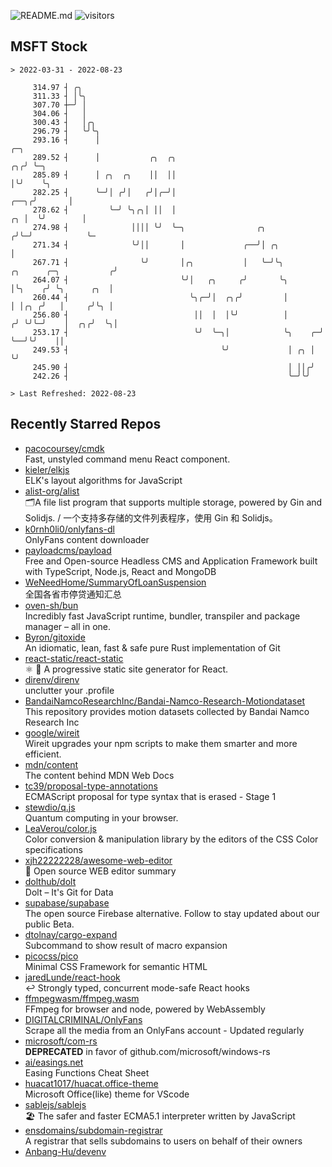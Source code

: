 ![README.md](https://github.com/Gerhut/Gerhut/workflows/README.md/badge.svg)
![visitors](https://visitors.vercel.app/Gerhut/Gerhut?token=8cf69d1f6813d272ef062726b6070c9be4ff72038cfe5a7ded7384a8da65d866)

## MSFT Stock

```
> 2022-03-31 - 2022-08-23

     314.97 ┤ ╭╮                                                                                                 
     311.33 ┤ │╰╮                                                                                                
     307.70 ┼─╯ │                                                                                                
     304.06 ┤   │                                                                                                
     300.43 ┤   │╭╮                                                                                              
     296.79 ┤   ╰╯╰╮                                                                                             
     293.16 ┤      │                                                                                     ╭─╮     
     289.52 ┤      │           ╭╮  ╭╮                                                                 ╭╮╭╯ ╰─╮   
     285.89 ┤      │ ╭╮  ╭╮    ││  ││                                                                 │╰╯    ╰╮  
     282.25 ┤      ╰─╯│ ╭╯│   ╭╯│╭─╯│                                                            ╭──╮╭╯       │  
     278.62 ┤         ╰─╯ ╰╮╭╮│ ││  │                                                         ╭╮ │  ╰╯        │  
     274.98 ┤              ││││ ╰╯  ╰─╮                ╭╮                                    ╭╯╰─╯            ╰─ 
     271.34 ┤              ╰╯││       │             ╭──╯│ ╭╮                                 │                   
     267.71 ┤                ╰╯       │╭╮           │   ╰─╯╰╮         ╭╮      ╭─╮           ╭╯                   
     264.07 ┤                         ╰╯│   ╭╮     ╭╯       ╰╮        │╰╮    ╭╯ ╰╮      ╭╮  │                    
     260.44 ┤                           ╰╮╭─╯│  ╭╮╭╯         │        │ │╭╮ ╭╯   │     ╭╯╰╮ │                    
     256.80 ┤                            ││  │  │╰╯          │       ╭╯ ╰╯╰─╯    │  ╭╮╭╯  ╰╮│                    
     253.17 ┤                            ╰╯  ╰─╮│            ╰╮    ╭─╯           ╰──╯╰╯    ││                    
     249.53 ┤                                  ╰╯             │ ╭╮ │                       ╰╯                    
     245.90 ┤                                                 │ ││╭╯                                             
     242.26 ┤                                                 ╰─╯╰╯                                              

> Last Refreshed: 2022-08-23
```

## Recently Starred Repos

- [pacocoursey/cmdk](https://github.com/pacocoursey/cmdk)  
  Fast, unstyled command menu React component.
- [kieler/elkjs](https://github.com/kieler/elkjs)  
  ELK's layout algorithms for JavaScript
- [alist-org/alist](https://github.com/alist-org/alist)  
  🗂️A file list program that supports multiple storage, powered by Gin and Solidjs. / 一个支持多存储的文件列表程序，使用 Gin 和 Solidjs。
- [k0rnh0li0/onlyfans-dl](https://github.com/k0rnh0li0/onlyfans-dl)  
  OnlyFans content downloader
- [payloadcms/payload](https://github.com/payloadcms/payload)  
  Free and Open-source Headless CMS and Application Framework built with TypeScript, Node.js, React and MongoDB
- [WeNeedHome/SummaryOfLoanSuspension](https://github.com/WeNeedHome/SummaryOfLoanSuspension)  
  全国各省市停贷通知汇总
- [oven-sh/bun](https://github.com/oven-sh/bun)  
  Incredibly fast JavaScript runtime, bundler, transpiler and package manager – all in one.
- [Byron/gitoxide](https://github.com/Byron/gitoxide)  
  An idiomatic, lean, fast & safe pure Rust implementation of Git
- [react-static/react-static](https://github.com/react-static/react-static)  
  ⚛️ 🚀 A progressive static site generator for React.
- [direnv/direnv](https://github.com/direnv/direnv)  
  unclutter your .profile
- [BandaiNamcoResearchInc/Bandai-Namco-Research-Motiondataset](https://github.com/BandaiNamcoResearchInc/Bandai-Namco-Research-Motiondataset)  
  This repository provides motion datasets collected by Bandai Namco Research Inc
- [google/wireit](https://github.com/google/wireit)  
  Wireit upgrades your npm scripts to make them smarter and more efficient.
- [mdn/content](https://github.com/mdn/content)  
  The content behind MDN Web Docs
- [tc39/proposal-type-annotations](https://github.com/tc39/proposal-type-annotations)  
  ECMAScript proposal for type syntax that is erased - Stage 1
- [stewdio/q.js](https://github.com/stewdio/q.js)  
  Quantum computing in your browser.
- [LeaVerou/color.js](https://github.com/LeaVerou/color.js)  
  Color conversion & manipulation library by the editors of the CSS Color specifications
- [xjh22222228/awesome-web-editor](https://github.com/xjh22222228/awesome-web-editor)  
  🔨  Open source WEB editor summary
- [dolthub/dolt](https://github.com/dolthub/dolt)  
  Dolt – It's Git for Data
- [supabase/supabase](https://github.com/supabase/supabase)  
  The open source Firebase alternative. Follow to stay updated about our public Beta.
- [dtolnay/cargo-expand](https://github.com/dtolnay/cargo-expand)  
  Subcommand to show result of macro expansion
- [picocss/pico](https://github.com/picocss/pico)  
  Minimal CSS Framework for semantic HTML
- [jaredLunde/react-hook](https://github.com/jaredLunde/react-hook)  
  ↩ Strongly typed, concurrent mode-safe React hooks
- [ffmpegwasm/ffmpeg.wasm](https://github.com/ffmpegwasm/ffmpeg.wasm)  
  FFmpeg for browser and node, powered by WebAssembly
- [DIGITALCRIMINAL/OnlyFans](https://github.com/DIGITALCRIMINAL/OnlyFans)  
  Scrape all the media from an OnlyFans account - Updated regularly
- [microsoft/com-rs](https://github.com/microsoft/com-rs)  
  **DEPRECATED** in favor of github.com/microsoft/windows-rs
- [ai/easings.net](https://github.com/ai/easings.net)  
  Easing Functions Cheat Sheet
- [huacat1017/huacat.office-theme](https://github.com/huacat1017/huacat.office-theme)  
  Microsoft Office(like) theme for VScode
- [sablejs/sablejs](https://github.com/sablejs/sablejs)  
  🏖️ The safer and faster ECMA5.1 interpreter written by JavaScript
- [ensdomains/subdomain-registrar](https://github.com/ensdomains/subdomain-registrar)  
  A registrar that sells subdomains to users on behalf of their owners
- [Anbang-Hu/devenv](https://github.com/Anbang-Hu/devenv)  
